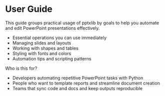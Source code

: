 # User Guide

This guide groups practical usage of pptxlib by goals
to help you automate and edit PowerPoint presentations effectively.

- Essential operations you can use immediately
- Managing slides and layouts
- Working with shapes and tables
- Styling with fonts and colors
- Automation tips and scripting patterns

Who is this for?

- Developers automating repetitive PowerPoint tasks with Python
- People who want to template reports and streamline document creation
- Teams that sync code and docs and keep outputs reproducible
